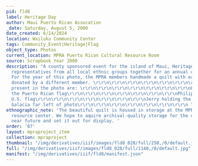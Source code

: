 ```yaml
---
pid: fld8
label: Heritage Day
author: Maui Puerto Rican Assocation
_date: Saturday, August 5, 2000
date_created: 6/14/2024
location: Wailuku Community Center
tags: Community_Event|Heritage|Flag
object_type: Photos
current_location: MPRA Puerto Rican Cultural Resource Room
source: Scrapbook Year 2000
description: "A county sponsored event for the island of Maui, Heritage Day brings
  representatives from all local ethnic groups together for an annual celebration.
  For the year of this photo, the MPRA members handmade a quilt with each section
  donated by a different member. \r\r\n\r\r\n\r\r\n\r\r\n\r\r\n\r\r\n\r\r\n\r\r\n\r\r\n\r\r\n\r\r\n\r\r\n\r\r\n\r\r\nMembers
  present in the photo are: \r\r\n\r\r\n\r\r\n\r\r\n\r\r\n\r\r\n\r\r\nLeroy holding
  the Puerto Rican flag\r\r\n\r\r\n\r\r\n\r\r\n\r\r\n\r\r\n\r\r\nPhilip holding the
  U.S. flag\r\r\n\r\r\n\r\r\n\r\r\n\r\r\n\r\r\n\r\r\nJerry holding the Hawaiian flag\r\r\n\r\r\n\r\r\n\r\r\n\r\r\n\r\r\n\r\r\nJoe
  Galacia far left of photo\r\r\n\r\r\n\r\r\n\r\r\n\r\r\n\r\r\n\r\r\n "
ethnographic_note: 'The beautiful quilt is housed in storage at the MPRA cultural
  resource center. We hope to aquire archival-quality storage for the quilt in the
  near future and set it out for display. '
order: '07'
layout: mpraproject_item
collection: mpraproject
thumbnail: "/img/derivatives/iiif/images/fld8_028/full/250,/0/default.jpg"
full: "/img/derivatives/iiif/images/fld8_028/full/1140,/0/default.jpg"
manifest: "/img/derivatives/iiif/fld8/manifest.json"
---
```

